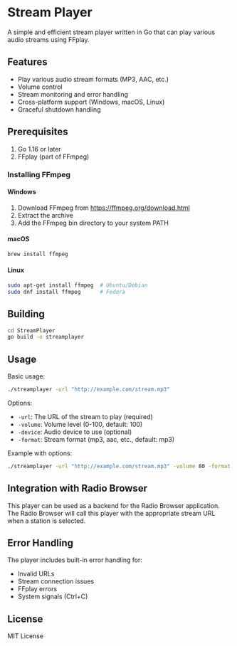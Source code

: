 # Stream Player

A simple and efficient stream player written in Go that can play various audio streams using FFplay.

## Features

- Play various audio stream formats (MP3, AAC, etc.)
- Volume control
- Stream monitoring and error handling
- Cross-platform support (Windows, macOS, Linux)
- Graceful shutdown handling

## Prerequisites

1. Go 1.16 or later
2. FFplay (part of FFmpeg)

### Installing FFmpeg

#### Windows
1. Download FFmpeg from https://ffmpeg.org/download.html
2. Extract the archive
3. Add the FFmpeg bin directory to your system PATH

#### macOS
```bash
brew install ffmpeg
```

#### Linux
```bash
sudo apt-get install ffmpeg  # Ubuntu/Debian
sudo dnf install ffmpeg      # Fedora
```

## Building

```bash
cd StreamPlayer
go build -o streamplayer
```

## Usage

Basic usage:
```bash
./streamplayer -url "http://example.com/stream.mp3"
```

Options:
- `-url`: The URL of the stream to play (required)
- `-volume`: Volume level (0-100, default: 100)
- `-device`: Audio device to use (optional)
- `-format`: Stream format (mp3, aac, etc., default: mp3)

Example with options:
```bash
./streamplayer -url "http://example.com/stream.mp3" -volume 80 -format mp3
```

## Integration with Radio Browser

This player can be used as a backend for the Radio Browser application. The Radio Browser will call this player with the appropriate stream URL when a station is selected.

## Error Handling

The player includes built-in error handling for:
- Invalid URLs
- Stream connection issues
- FFplay errors
- System signals (Ctrl+C)

## License

MIT License 